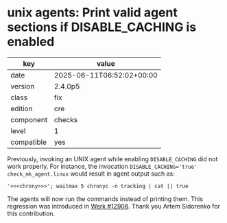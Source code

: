 [//]: # (werk v2)
# unix agents: Print valid agent sections if DISABLE_CACHING is enabled

key        | value
---------- | ---
date       | 2025-06-11T06:52:02+00:00
version    | 2.4.0p5
class      | fix
edition    | cre
component  | checks
level      | 1
compatible | yes

Previously, invoking an UNIX agent while enabling `DISABLE_CACHING` did not work properly.
For instance, the invocation `DISABLE_CACHING='true' check_mk_agent.linux` would result in agent output such as:

```
'<<<chrony>>>'; waitmax 5 chronyc -n tracking | cat || true
```

The agents will now run the commands instead of printing them.
This regression was introduced in [Werk #12906](https://checkmk.com/werk/12906).
Thank you Artem Sidorenko for this contribution.

